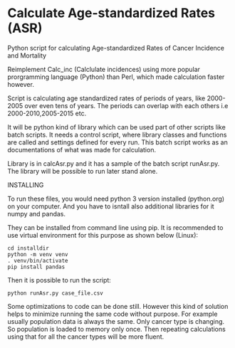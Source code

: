 # Calculate Age-standardized Rates (ASR)
Python script for calculating Age-standardized Rates of Cancer Incidence and Mortality

Reimplement Calc_inc (Calclulate incidences) using more popular prorgramming language (Python) than Perl, which made calculation faster however.

Script is calculating age standardized rates of periods of years, like 2000-2005 over even tens of years. The periods can overlap with each others 
i.e 2000-2010,2005-2015 etc.

It will be python kind of library which can be used part of other scripts like batch scripts. It needs a 
control script, where library classes and functions are called and settings defined for
every run. This batch script works as an documentations of what was made for calculation.

Library is in calcAsr.py and it has a sample of the batch script runAsr.py. The library will be possible to run later stand alone.

INSTALLING

To run these files, you would need python 3 version installed (python.org) on your computer. And you have to isntall also additional
libraries for it numpy and pandas.

They can be installed from command line using pip. It is recommended to use virtual environment for this purpose as shown below (Linux):

	cd installdir
	python -m venv venv
	. venv/bin/activate
	pip install pandas

Then it is possible to run the script:

	python runAsr.py case_file.csv

Some optimizations to code can be done still. However this kind of solution helps to minimize running the same code without purpose. For example
usually population data is always the same. Only cancer type is changing. So population is loaded to memory only once. Then repeating calculations using that for
all the cancer types will be more fluent.
